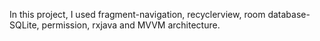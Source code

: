 In this project, I used fragment-navigation, recyclerview, room database-SQLite, permission, rxjava and MVVM architecture.
